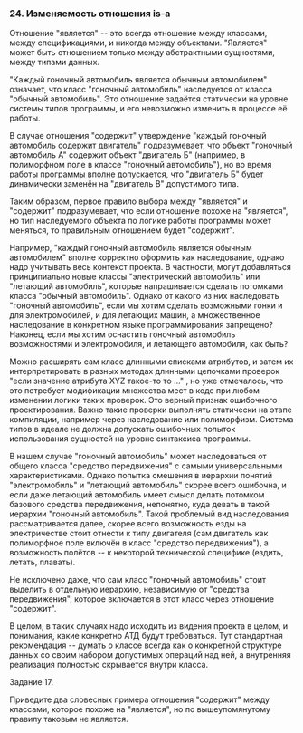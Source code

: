 ###  24. Изменяемость отношения is-a

Отношение "является" -- это всегда отношение между классами, между спецификациями, и никогда между объектами. "Является" может быть отношением только между абстрактными сущностями, между типами данных.

"Каждый гоночный автомобиль является обычным автомобилем" означает, что класс "гоночный автомобиль" наследуется от класса "обычный автомобиль". Это отношение задаётся статически на уровне системы типов программы, и его невозможно изменить в процессе её работы.

В случае отношения "содержит" утверждение "каждый гоночный автомобиль содержит двигатель" подразумевает, что объект "гоночный автомобиль А" содержит объект "двигатель Б" (например, в полиморфном поле в классе "гоночный автомобиль"), но во время работы программы вполне допускается, что "двигатель Б" будет динамически заменён на "двигатель В" допустимого типа.

Таким образом, первое правило выбора между "является" и "содержит" подразумевает, что если отношение похоже на "является", но тип наследуемого объекта по логике работы программы может меняться, то правильным отношением будет "содержит".

Например, "каждый гоночный автомобиль является обычным автомобилем" вполне корректно оформить как наследование, однако надо учитывать весь контекст проекта. В частности, могут добавляться принципиально новые классы "электрический автомобиль" или "летающий автомобиль", которые напрашивается сделать потомками класса "обычный автомобиль".
Однако от какого из них наследовать "гоночный автомобиль", если мы хотим сделать возможными гонки и для электромобилей, и для летающих машин, а множественное наследование в конкретном языке программирования запрещено? Наконец, если мы хотим оснастить гоночный автомобиль возможностями и электромобиля, и летающего автомобиля, как быть?

Можно расширять сам класс длинными списками атрибутов, и затем их интерпретировать в разных методах длинными цепочками проверок "если значение атрибута XYZ такое-то то ..." , но уже отмечалось, что это потребует модификации множества мест в коде при любом изменении логики таких проверок. Это верный признак ошибочного проектирования. Важно такие проверки выполнять статически на этапе компиляции, например через наследование или полиморфизм. Система типов в идеале не должна допускать ошибочных попыток использования сущностей на уровне синтаксиса программы.

В нашем случае "гоночный автомобиль" может наследоваться от общего класса "средство передвижения" с самыми универсальными характеристиками. Однако попытка смешения в иерархии понятий "электромобиль" и "летающий автомобиль" скорее всего ошибочна, и если даже летающий автомобиль имеет смысл делать потомком базового средства передвижения, непонятно, куда девать в такой иерархии "гоночный автомобиль". Такой проблемый вид наследования рассматривается далее, скорее всего возможность езды на электричестве стоит отнести к типу двигателя (сам двигатель как полиморфное поле включён в класс "средство передвижения"), а возможность полётов -- к некоторой технической специфике (ездить, летать, плавать).

Не исключено даже, что сам класс "гоночный автомобиль" стоит выделить в отдельную иерархию, независимую от "средства передвижения", которое включается в этот класс через отношение "содержит".

В целом, в таких случаях надо исходить из видения проекта в целом, и понимания, какие конкретно АТД будут требоваться. Тут стандартная рекомендация -- думать о классе всегда как о конкретной структуре данных со своим набором допустимых операций над ней, а внутренняя реализация полностью скрывается внутри класса.

Задание 17.

Приведите два словесных примера отношения "содержит" между классами, которое похоже на "является", но по вышеупомянутому правилу таковым не является.
